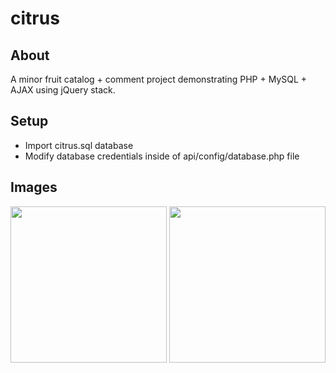 # citrus

## About
A minor fruit catalog + comment project demonstrating PHP + MySQL + AJAX using jQuery stack.

## Setup
- Import citrus.sql database
- Modify database credentials inside of api/config/database.php file

## Images
<img src="https://dzonint.github.io/img/portfolio/citrus/1.png" width="250"></img>
<img src="https://dzonint.github.io/img/portfolio/citrus/2.png" width="250"></img>
